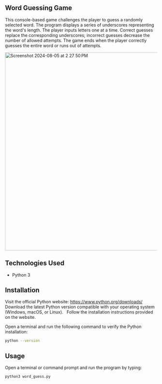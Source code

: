 ## Word Guessing Game
This console-based game challenges the player to guess a randomly selected word. The program displays a series of underscores representing the word's length. The player inputs letters one at a time. Correct guesses replace the corresponding underscores; incorrect guesses decrease the number of allowed attempts. The game ends when the player correctly guesses the entire word or runs out of attempts.

<img width="652" alt="Screenshot 2024-08-05 at 2 27 50 PM" src="https://github.com/user-attachments/assets/f0979f6b-bb49-43bc-a886-ecf91ec5755c">

## Technologies Used
* Python 3


## Installation
Visit the official Python website: https://www.python.org/downloads/
Download the latest Python version compatible with your operating system (Windows, macOS, or Linux).   
Follow the installation instructions provided on the website.

Open a terminal and run the following command to verify the Python installation:
```bash
python --version
```
## Usage

Open a terminal or command prompt and run the program by typing:
```bash
python3 word_guess.py
```

